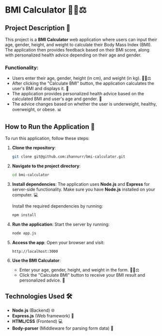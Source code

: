 # BMI Calculator 🏋️‍♂️⚖️

## Project Description 📜

This project is a **BMI Calculator** web application where users can input their age, gender, height, and weight to calculate their Body Mass Index (BMI). The application then provides feedback based on their BMI score, along with personalized health advice depending on their age and gender.

### Functionality:
- Users enter their age, gender, height (in cm), and weight (in kg). 👤📏⚖️
- After clicking the "Calculate BMI" button, the application calculates the user's BMI and displays it. 🧮
- The application provides personalized health advice based on the calculated BMI and user's age and gender. 💬
- The advice changes based on whether the user is underweight, healthy, overweight, or obese. 📊

## How to Run the Application 🚀

To run this application, follow these steps:

1. **Clone the repository**:
   ```bash
   git clone git@github.com:zhannurr/bmi-calculator.git
   ```

2. **Navigate to the project directory**:
   ```bash
   cd bmi-calculator
   ```

3. **Install dependencies**:
   The application uses **Node.js** and **Express** for server-side functionality. Make sure you have **Node.js** installed on your computer. 💻

   Install the required dependencies by running:
   ```bash
   npm install
   ```

4. **Run the application**:
   Start the server by running:
   ```bash
   node app.js
   ```

5. **Access the app**:
   Open your browser and visit:
   ```bash
   http://localhost:3000
   ```

6. **Use the BMI Calculator**:
   - Enter your age, gender, height, and weight in the form. 👤📏⚖️
   - Click the "Calculate BMI" button to receive your BMI result and personalized advice. 🎯

## Technologies Used 🛠️

- **Node.js** (Backend) 🌐
- **Express.js** (Web framework) 📡
- **HTML/CSS** (Frontend) 💻
- **Body-parser** (Middleware for parsing form data) 📑

